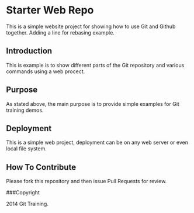 # Starter Web Repo

This is a simple website project for showing how to use Git and Github together. 
Adding a line for rebasing example.

## Introduction

This is example is to show different parts of the Git repository and various 
commands using a web procect.

## Purpose

As stated above, the main purpose is to provide simple examples for Git training demos. 

## Deployment

This is a simple web project, deployment can be on any web server or even local file system.

## How To Contribute 

Please fork this repository and then issue Pull Requests for review. 

###Copyright

2014 Git Training. 